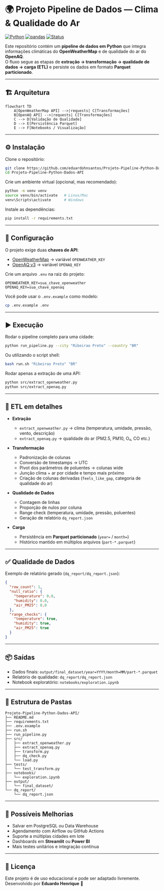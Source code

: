 # 🌍 Projeto Pipeline de Dados — Clima & Qualidade do Ar

[![Python](https://img.shields.io/badge/Python-3.10%2B-blue?logo=python)](https://www.python.org/)
[![pandas](https://img.shields.io/badge/pandas-2.1%2B-yellow?logo=pandas)](https://pandas.pydata.org/)
[![Status](https://img.shields.io/badge/status-em%20desenvolvimento-orange)]()

Este repositório contém um **pipeline de dados em Python** que integra informações climáticas do **OpenWeatherMap** e de qualidade do ar do **OpenAQ**.  
O fluxo segue as etapas de **extração → transformação → qualidade de dados → carga (ETL)** e persiste os dados em formato **Parquet particionado**.

---

## 🏗 Arquitetura

```mermaid
flowchart TD
    A[OpenWeatherMap API] -->|requests| C[Transformações]
    B[OpenAQ API] -->|requests| C[Transformações]
    C --> D[Validação de Qualidade]
    D --> E[Persistência Parquet]
    E --> F[Notebooks / Visualização]
```

---

## ⚙️ Instalação

Clone o repositório:

```bash
git clone https://github.com/eduardohnsantos/Projeto-Pipeline-Python-Dados-API.git
cd Projeto-Pipeline-Python-Dados-API
```

Crie um ambiente virtual (opcional, mas recomendado):

```bash
python -m venv venv
source venv/bin/activate   # Linux/Mac
venv\Scripts\activate      # Windows
```

Instale as dependências:

```bash
pip install -r requirements.txt
```

---

## 🔐 Configuração

O projeto exige duas **chaves de API**:

- [OpenWeatherMap](https://openweathermap.org/api) → variável `OPENWEATHER_KEY`
- [OpenAQ v3](https://docs.openaq.org/) → variável `OPENAQ_KEY`

Crie um arquivo `.env` na raiz do projeto:

```dotenv
OPENWEATHER_KEY=sua_chave_openweather
OPENAQ_KEY=sua_chave_openaq
```

Você pode usar o `.env.example` como modelo:

```bash
cp .env.example .env
```

---

## ▶️ Execução

Rodar o pipeline completo para uma cidade:

```bash
python run_pipeline.py --city "Ribeirao Preto" --country "BR"
```

Ou utilizando o script shell:

```bash
bash run.sh "Ribeirao Preto" "BR"
```

Rodar apenas a extração de uma API:

```bash
python src/extract_openweather.py
python src/extract_openaq.py
```

---

## 🔄 ETL em detalhes

- **Extração**  
  - `extract_openweather.py` → clima (temperatura, umidade, pressão, vento, descrição)  
  - `extract_openaq.py` → qualidade do ar (PM2.5, PM10, O₃, CO etc.)  

- **Transformação**  
  - Padronização de colunas  
  - Conversão de timestamps → UTC  
  - Pivot dos parâmetros de poluentes → colunas wide  
  - Junção clima + ar por cidade e tempo mais próximo  
  - Criação de colunas derivadas (`feels_like_gap`, categoria de qualidade do ar)  

- **Qualidade de Dados**  
  - Contagem de linhas  
  - Proporção de nulos por coluna  
  - Range check (temperatura, umidade, pressão, poluentes)  
  - Geração de relatório `dq_report.json`  

- **Carga**  
  - Persistência em **Parquet particionado** (`year=` / `month=`)  
  - Histórico mantido em múltiplos arquivos (`part-*.parquet`)  

---

## ✅ Qualidade de Dados

Exemplo de relatório gerado (`dq_report/dq_report.json`):

```json
{
  "row_count": 1,
  "null_ratio": {
    "temperature": 0.0,
    "humidity": 0.0,
    "air_PM25": 0.0
  },
  "range_checks": {
    "temperature": true,
    "humidity": true,
    "air_PM25": true
  }
}
```

---

## 📦 Saídas

- Dados finais: `output/final_dataset/year=YYYY/month=MM/part-*.parquet`  
- Relatório de qualidade: `dq_report/dq_report.json`  
- Notebook exploratório: `notebooks/exploration.ipynb`  

---

## 📁 Estrutura de Pastas

```
Projeto-Pipeline-Python-Dados-API/
├── README.md
├── requirements.txt
├── .env.example
├── run.sh
├── run_pipeline.py
├── src/
│   ├── extract_openweather.py
│   ├── extract_openaq.py
│   ├── transform.py
│   ├── dq_check.py
│   └── load.py
├── tests/
│   └── test_transform.py
├── notebooks/
│   └── exploration.ipynb
├── output/
│   └── final_dataset/
└── dq_report/
    └── dq_report.json
```

---

## 🚀 Possíveis Melhorias

- Salvar em PostgreSQL ou Data Warehouse  
- Agendamento com Airflow ou GitHub Actions  
- Suporte a múltiplas cidades em lote  
- Dashboards em **Streamlit** ou **Power BI**  
- Mais testes unitários e integração contínua  

---

## 📜 Licença

Este projeto é de uso educacional e pode ser adaptado livremente.  
Desenvolvido por **Eduardo Henrique** 🚀
